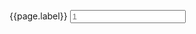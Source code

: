<label for="quantity">{{page.label}}</label>
<input type="number" id="quantity" name="quantity" min="{{page.min}}" max="{{page.max}}" placeholder="1">